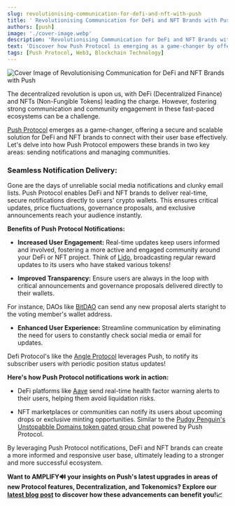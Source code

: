 ```yaml
---
slug: revolutionising-communication-for-defi-and-nft-with-push
title: ' Revolutionising Communication for DeFi and NFT Brands with Push! '
authors: [push]
image: './cover-image.webp'
description: 'Revolutionising Communication for DeFi and NFT Brands with Push!'
text: 'Discover how Push Protocol is emerging as a game-changer by offering a secure and scalable solution for DeFi and NFT brands to connect with their user base effectively.'
tags: [Push Protocol, Web3, Blockchain Technology]
---
```


![Cover Image of Revolutionising Communication for DeFi and NFT Brands with Push ](./cover-image.webp)

<!--truncate-->

The decentralized revolution is upon us, with DeFi (Decentralized Finance) and NFTs (Non-Fungible Tokens) leading the charge. However, fostering strong communication and community engagement in these fast-paced ecosystems can be a challenge.

[Push Protocol](https://push.org/) emerges as a game-changer, offering a secure and scalable solution for DeFi and NFT brands to connect with their user base effectively. Let's delve into how Push Protocol empowers these brands in two key areas: sending notifications and managing communities.

### Seamless Notification Delivery:

Gone are the days of unreliable social media notifications and clunky email lists. Push Protocol enables DeFi and NFT brands to deliver real-time, secure notifications directly to users' crypto wallets. This ensures critical updates, price fluctuations, governance proposals, and exclusive announcements reach your audience instantly.

**Benefits of Push Protocol Notifications:**

- **Increased User Engagement:** Real-time updates keep users informed and involved, fostering a more active and engaged community around your DeFi or NFT project.
  Think of [Lido](https://lido.fi/), broadcasting regular reward updates to its users who have staked various tokens!

- **Improved Transparency:** Ensure users are always in the loop with critical announcements and governance proposals delivered directly to their wallets.

For instance, DAOs like [BitDAO](https://www.mantle.xyz/) can send any new proposal alerts staright to the voting member's wallet address.

- **Enhanced User Experience:** Streamline communication by eliminating the need for users to constantly check social media or email for updates.

Defi Protocol's like the [Angle Protocol](https://app.push.org/channels/0xA2dEe32662F6243dA539bf6A8613F9A9e39843D3?utm_source=Dapp&utm_medium=blog&utm_campaign=amplify_upgrade) leverages Push, to notify its subscriber users with periodic position status updates!

**Here's how Push Protocol notifications work in action:**

- DeFi platforms like [Aave](https://app.push.org/channels/0xAA940b3501176af328423d975C350d0d1BaAae50?utm_source=Dapp&utm_medium=blog&utm_campaign=amplify_upgrade) send real-time health factor warning alerts to their users, helping them avoid liquidation risks.

- NFT marketplaces or communities can notify its users about upcoming drops or exclusive minting opportunities.
  Similar to the [Pudgy Penguin's Unstopabble Domains token gated group chat](https://x.com/PushChain/status/1777929898784444842?utm_source=google&utm_medium=twitter&utm_campaign=amplify_upgrade) powered by Push Protocol.

By leveraging Push Protocol notifications, DeFi and NFT brands can create a more informed and responsive user base, ultimately leading to a stronger and more successful ecosystem.

**Want to AMPLIFY🔊 your insights on Push's latest upgrades in areas of new Protocol features, Decentralization, and Tokenomics? Explore our [latest blog post](https://push.org/blog/amplify-campaign/?utm_source=google&utm_medium=blog&utm_campaign=amplify_upgrade) to discover how these advancements can benefit you!📈**
